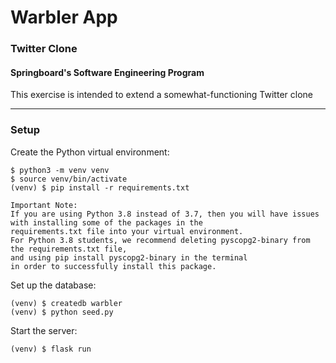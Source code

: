 # Warbler App
### Twitter Clone
#### Springboard's Software Engineering Program
This exercise is intended to extend a somewhat-functioning Twitter clone
***
### Setup
Create the Python virtual environment:
```
$ python3 -m venv venv
$ source venv/bin/activate
(venv) $ pip install -r requirements.txt

Important Note:
If you are using Python 3.8 instead of 3.7, then you will have issues with installing some of the packages in the
requirements.txt file into your virtual environment.
For Python 3.8 students, we recommend deleting pyscopg2-binary from the requirements.txt file,
and using pip install pyscopg2-binary in the terminal
in order to successfully install this package.
```


Set up the database:
```
(venv) $ createdb warbler
(venv) $ python seed.py
```

Start the server:
```
(venv) $ flask run
```


